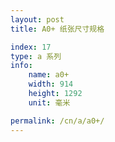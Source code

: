 ```yaml
---
layout: post
title: A0+ 纸张尺寸规格

index: 17
type: a 系列
info:
    name: a0+
    width: 914
    height: 1292
    unit: 毫米

permalink: /cn/a/a0+/
---
```

